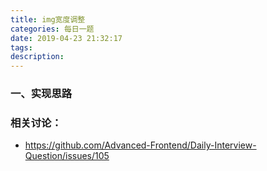 ```yaml
---
title: img宽度调整
categories: 每日一题
date: 2019-04-23 21:32:17
tags:
description:
---
```


> 

### 一、实现思路

### 相关讨论：

- https://github.com/Advanced-Frontend/Daily-Interview-Question/issues/105


